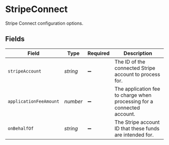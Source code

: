 # StripeConnect

Stripe Connect configuration options.


## Fields

| Field                                                                  | Type                                                                   | Required                                                               | Description                                                            |
| ---------------------------------------------------------------------- | ---------------------------------------------------------------------- | ---------------------------------------------------------------------- | ---------------------------------------------------------------------- |
| `stripeAccount`                                                        | *string*                                                               | :heavy_minus_sign:                                                     | The ID of the connected Stripe account to process for.                 |
| `applicationFeeAmount`                                                 | *number*                                                               | :heavy_minus_sign:                                                     | The application fee to charge when processing for a connected account. |
| `onBehalfOf`                                                           | *string*                                                               | :heavy_minus_sign:                                                     | The Stripe account ID that these funds are intended for.               |